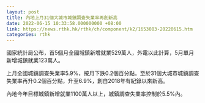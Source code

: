 ```yaml
---
layout: post
title: 內地上月31個大城市城鎮調查失業率再創新高
date: 2022-06-15 10:33:58.000000000 +08:00
link: https://news.rthk.hk/rthk/ch/component/k2/1653083-20220615.htm
categories: rthk
---
```


國家統計局公布，首5個月全國城鎮新增就業529萬人，外電以此計算，5月單月新增城鎮就業123萬人。

上月全國城鎮調查失業率5.9%，按月下跌0.2個百分點。至於31個大城市城鎮調查失業率再升0.2個百分點，升至6.9%，創自2018年有紀錄以來新高。

內地今年目標城鎮新增就業1100萬人以上，城鎮調查失業率控制於5.5%內。
